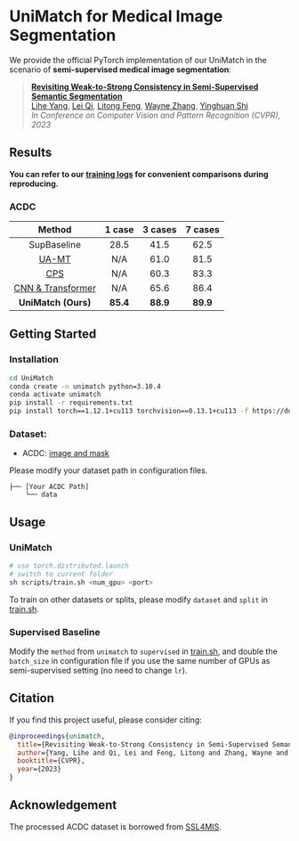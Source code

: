# UniMatch for Medical Image Segmentation

We provide the official PyTorch implementation of our UniMatch in the scenario of **semi-supervised medical image segmentation**:

> **[Revisiting Weak-to-Strong Consistency in Semi-Supervised Semantic Segmentation](https://arxiv.org/abs/2208.09910)**</br>
> [Lihe Yang](https://liheyoung.github.io), [Lei Qi](http://palm.seu.edu.cn/qilei), [Litong Feng](https://scholar.google.com/citations?user=PnNAAasAAAAJ&hl=en), [Wayne Zhang](http://www.statfe.com), [Yinghuan Shi](https://cs.nju.edu.cn/shiyh/index.htm)</br>
> *In Conference on Computer Vision and Pattern Recognition (CVPR), 2023*


## Results

**You can refer to our [training logs](https://github.com/LiheYoung/UniMatch/blob/main/more-scenarios/medical/training-logs) for convenient comparisons during reproducing.**

### ACDC


| Method                      | 1 case        | 3 cases       | 7 cases       |
| :-------------------------: | :-------: | :-------: | :-------: |
| SupBaseline                 | 28.5      | 41.5      | 62.5      |
| [UA-MT](https://arxiv.org/abs/1907.07034)             | N/A      | 61.0      | 81.5      |
| [CPS](https://arxiv.org/abs/2106.01226)                        | N/A      | 60.3      | 83.3      |
| [CNN & Transformer](https://arxiv.org/abs/2112.04894)                       | N/A      | 65.6      | 86.4      |
| **UniMatch (Ours)**         | **85.4**  | **88.9**  | **89.9**  |


## Getting Started

### Installation

```bash
cd UniMatch
conda create -n unimatch python=3.10.4
conda activate unimatch
pip install -r requirements.txt
pip install torch==1.12.1+cu113 torchvision==0.13.1+cu113 -f https://download.pytorch.org/whl/torch_stable.html
```


### Dataset:

- ACDC: [image and mask](https://drive.google.com/file/d/1LOust-JfKTDsFnvaidFOcAVhkZrgW1Ac/view?usp=sharing)

Please modify your dataset path in configuration files.

```
├── [Your ACDC Path]
    └── data
```


## Usage

### UniMatch

```bash
# use torch.distributed.launch
# switch to current folder
sh scripts/train.sh <num_gpu> <port>
```

To train on other datasets or splits, please modify
``dataset`` and ``split`` in [train.sh](https://github.com/LiheYoung/UniMatch/blob/main/more-scenarios/remote-sensing/scripts/train.sh).


### Supervised Baseline

Modify the ``method`` from ``unimatch`` to ``supervised`` in [train.sh](https://github.com/LiheYoung/UniMatch/blob/main/more-scenarios/remote-sensing/scripts/train.sh), and double the ``batch_size`` in configuration file if you use the same number of GPUs as semi-supervised setting (no need to change ``lr``). 


## Citation

If you find this project useful, please consider citing:

```bibtex
@inproceedings{unimatch,
  title={Revisiting Weak-to-Strong Consistency in Semi-Supervised Semantic Segmentation},
  author={Yang, Lihe and Qi, Lei and Feng, Litong and Zhang, Wayne and Shi, Yinghuan},
  booktitle={CVPR},
  year={2023}
}
```


## Acknowledgement

The processed ACDC dataset is borrowed from [SSL4MIS](https://github.com/HiLab-git/SSL4MIS).